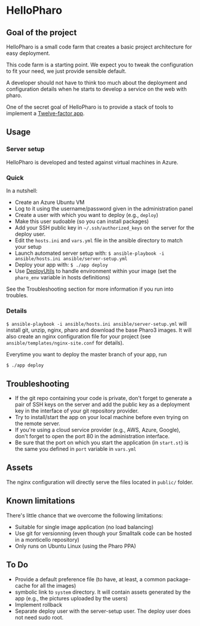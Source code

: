 # HelloPharo

## Goal of the project

HelloPharo is a small code farm that creates a basic project architecture
for easy deployment.

This code farm is a starting point. We expect you to tweak the configuration to
fit your need, we just provide sensible default.

A developer should not have to think too much about the deployment and configuration
details when he starts to develop a service on the web with pharo.

One of the secret goal of HelloPharo is to provide a stack of tools to implement a
[Twelve-factor app](http://12factor.net/).

## Usage

### Server setup

HelloPharo is developed and tested against virtual machines in Azure.

### Quick

In a nutshell:

* Create an Azure Ubuntu VM
* Log to it using the username/password given in the administration panel
* Create a user with which you want to deploy (e.g., `deploy`)
* Make this user sudoable (so you can install packages)
* Add your SSH public key in `~/.ssh/authorized_keys` on the server for the deploy user.
* Edit the `hosts.ini` and `vars.yml` file in the ansible directory to match your setup
* Launch automated server setup with: `$ ansible-playbook -i ansible/hosts.ini ansible/server-setup.yml`
* Deploy your app with: `$ ./app deploy`
* Use [DeployUtils](http://smalltalkhub.com/#!/~TaMere/DeployUtils) to handle environment within your image (set the `pharo_env` variable in hosts definitions)

See the Troubleshooting section for more information if you run into troubles.

### Details

`$ ansible-playbook -i ansible/hosts.ini ansible/server-setup.yml` will install git, unzip, nginx, pharo and
download the base Pharo3 images. It will also create an nginx configuration file for your project (see `ansible/templates/nginx-site.conf` for details).

Everytime you want to deploy the master branch of your app, run

	$ ./app deploy

## Troubleshooting

* If the git repo containing your code is private, don't forget to generate a
  pair of SSH keys on the server and add the public key as a deployment key in
  the interface of your git repository provider.
* Try to install/start the app on your local machine before even trying on the
  remote server.
* If you're using a cloud service provider (e.g., AWS, Azure, Google), don't forget to
  open the port 80 in the administration interface.
* Be sure that the port on which you start the application (in `start.st`) is the
  same you defined in `port` variable in `vars.yml`


## Assets

The nginx configuration will directly serve the files located in `public/` folder.

## Known limitations

There's little chance that we overcome the following limitations:

- Suitable for single image application (no load balancing)
- Use git for versionning (even though your Smalltalk code can be hosted in
  a monticello repository)
- Only runs on Ubuntu Linux (using the Pharo PPA)

## To Do

- Provide a default preference file (to have, at least, a common package-cache
  for all the images)
- symbolic link to `system` directory. It will contain assets generated by the app
  (e.g., the pictures uploaded by the users)
- Implement rollback
- Separate deploy user with the server-setup user. The deploy user does not need
  sudo root.
